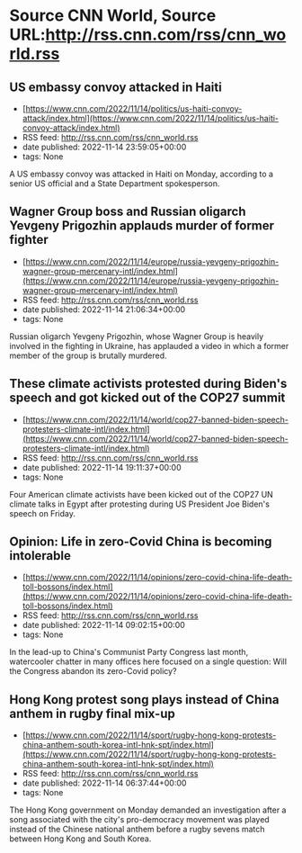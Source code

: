 # Source CNN World, Source URL:http://rss.cnn.com/rss/cnn_world.rss

## US embassy convoy attacked in Haiti
 - [https://www.cnn.com/2022/11/14/politics/us-haiti-convoy-attack/index.html](https://www.cnn.com/2022/11/14/politics/us-haiti-convoy-attack/index.html)
 - RSS feed: http://rss.cnn.com/rss/cnn_world.rss
 - date published: 2022-11-14 23:59:05+00:00
 - tags: None

A US embassy convoy was attacked in Haiti on Monday, according to a senior US official and a State Department spokesperson.

## Wagner Group boss and Russian oligarch Yevgeny Prigozhin applauds murder of former fighter
 - [https://www.cnn.com/2022/11/14/europe/russia-yevgeny-prigozhin-wagner-group-mercenary-intl/index.html](https://www.cnn.com/2022/11/14/europe/russia-yevgeny-prigozhin-wagner-group-mercenary-intl/index.html)
 - RSS feed: http://rss.cnn.com/rss/cnn_world.rss
 - date published: 2022-11-14 21:06:34+00:00
 - tags: None

Russian oligarch Yevgeny Prigozhin, whose Wagner Group is heavily involved in the fighting in Ukraine, has applauded a video in which a former member of the group is brutally murdered.

## These climate activists protested during Biden's speech and got kicked out of the COP27 summit
 - [https://www.cnn.com/2022/11/14/world/cop27-banned-biden-speech-protesters-climate-intl/index.html](https://www.cnn.com/2022/11/14/world/cop27-banned-biden-speech-protesters-climate-intl/index.html)
 - RSS feed: http://rss.cnn.com/rss/cnn_world.rss
 - date published: 2022-11-14 19:11:37+00:00
 - tags: None

Four American climate activists have been kicked out of the COP27 UN climate talks in Egypt after protesting during US President Joe Biden's speech on Friday.

## Opinion: Life in zero-Covid China is becoming intolerable
 - [https://www.cnn.com/2022/11/14/opinions/zero-covid-china-life-death-toll-bossons/index.html](https://www.cnn.com/2022/11/14/opinions/zero-covid-china-life-death-toll-bossons/index.html)
 - RSS feed: http://rss.cnn.com/rss/cnn_world.rss
 - date published: 2022-11-14 09:02:15+00:00
 - tags: None

In the lead-up to China's Communist Party Congress last month, watercooler chatter in many offices here focused on a single question: Will the Congress abandon its zero-Covid policy?

## Hong Kong protest song plays instead of China anthem in rugby final mix-up
 - [https://www.cnn.com/2022/11/14/sport/rugby-hong-kong-protests-china-anthem-south-korea-intl-hnk-spt/index.html](https://www.cnn.com/2022/11/14/sport/rugby-hong-kong-protests-china-anthem-south-korea-intl-hnk-spt/index.html)
 - RSS feed: http://rss.cnn.com/rss/cnn_world.rss
 - date published: 2022-11-14 06:37:44+00:00
 - tags: None

The Hong Kong government on Monday demanded an investigation after a song associated with the city's pro-democracy movement was played instead of the Chinese national anthem before a rugby sevens match between Hong Kong and South Korea.
